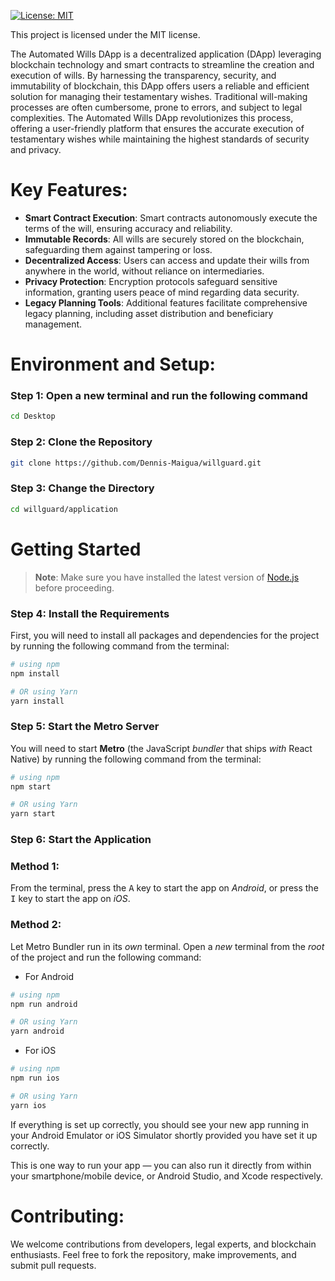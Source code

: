 [![License: MIT](https://img.shields.io/badge/License-MIT-yellow.svg)](https://opensource.org/licenses/MIT)

This project is licensed under the MIT license.

The Automated Wills DApp is a decentralized application (DApp) leveraging blockchain technology and smart contracts to streamline the creation and execution of wills. 
By harnessing the transparency, security, and immutability of blockchain, this DApp offers users a reliable and efficient solution for managing their testamentary wishes. 
Traditional will-making processes are often cumbersome, prone to errors, and subject to legal complexities. 
The Automated Wills DApp revolutionizes this process, offering a user-friendly platform that ensures the accurate execution of testamentary wishes while maintaining the highest standards of security and privacy.

# Key Features:

- **Smart Contract Execution**: Smart contracts autonomously execute the terms of the will, ensuring accuracy and reliability.
- **Immutable Records**: All wills are securely stored on the blockchain, safeguarding them against tampering or loss.
- **Decentralized Access**: Users can access and update their wills from anywhere in the world, without reliance on intermediaries.
- **Privacy Protection**: Encryption protocols safeguard sensitive information, granting users peace of mind regarding data security.
- **Legacy Planning Tools**: Additional features facilitate comprehensive legacy planning, including asset distribution and beneficiary management.

# Environment and Setup:

### Step 1: Open a new terminal and run the following command

```bash
cd Desktop
```

### Step 2: Clone the Repository

```bash
git clone https://github.com/Dennis-Maigua/willguard.git
```

### Step 3: Change the Directory

```bash
cd willguard/application
```

# Getting Started

>**Note**: Make sure you have installed the latest version of [Node.js](https://nodejs.org/en/download/package-manager) before proceeding.

### Step 4: Install the Requirements

First, you will need to install all packages and dependencies for the project by running the following command from the terminal:

```bash
# using npm
npm install

# OR using Yarn
yarn install
```

### Step 5: Start the Metro Server

You will need to start **Metro** (the JavaScript _bundler_ that ships _with_ React Native) by running the following command from the terminal:

```bash
# using npm
npm start

# OR using Yarn
yarn start
```

### Step 6: Start the Application

### Method 1: 

From the terminal, press the <kbd>A</kbd> key to start the app on _Android_, or press the <kbd>I</kbd> key to start the app on _iOS_.

### Method 2:

Let Metro Bundler run in its _own_ terminal. Open a _new_ terminal from the _root_ of the project and run the following command:

- For Android

```bash
# using npm
npm run android

# OR using Yarn
yarn android
```

- For iOS

```bash
# using npm
npm run ios

# OR using Yarn
yarn ios
```

If everything is set up correctly, you should see your new app running in your Android Emulator or iOS Simulator shortly provided you have set it up correctly.

This is one way to run your app — you can also run it directly from within your smartphone/mobile device, or Android Studio, and Xcode respectively.
   
# Contributing:
We welcome contributions from developers, legal experts, and blockchain enthusiasts. Feel free to fork the repository, make improvements, and submit pull requests.
